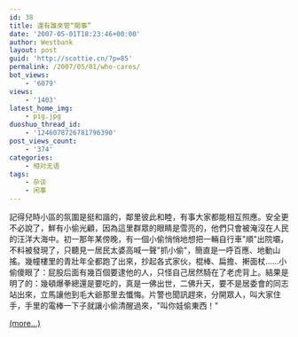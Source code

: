 ```yaml
---
id: 38
title: 還有誰來管“閑事”
date: '2007-05-01T18:23:46+00:00'
author: Westbank
layout: post
guid: 'http://scottie.cn/?p=85'
permalink: /2007/05/01/who-cares/
bot_views:
    - '6079'
views:
    - '1403'
latest_home_img:
    - pig.jpg
duoshuo_thread_id:
    - '1246078726781796390'
post_views_count:
    - '374'
categories:
    - 相对无语
tags:
    - 杂谈
    - 闲事
---
```


記得兒時小區的氛圍是挺和諧的，鄰里彼此和睦，有事大家都能相互照應。安全更不必說了，鮮有小偷光顧，因為這里群眾的眼睛是雪亮的，他們只會被淹沒在人民的汪洋大海中。初一那年某傍晚，有一個小偷悄悄地想把一輛自行車"順"出院壩，不料被發現了，只聽見一居民太婆高喊一聲"抓小偷"，簡直是一呼百應、地動山搖。幾幢樓里的青壯年全都跑了出來，抄起各式家伙，棍棒、扁擔、搟面杖......小偷傻眼了：屁股后面有幾百個要逮他的人，只怪自己居然騎在了老虎背上。結果是明了的：幾頓爆拳總還是要吃的，真是一佛出世，二佛升天，要不是居委會的同志站出來，立馬讓他到毛大爺那里去懺悔。片警也聞訊趕來，分開眾人，叫大家住手，手里的電棒一下子就讓小偷清醒過來，"叫你娃偷東西！"

 [<span aria-label="Continue reading 還有誰來管“閑事”">(more…)</span>](http://farbank.net/2007/05/01/who-cares/#more-38)